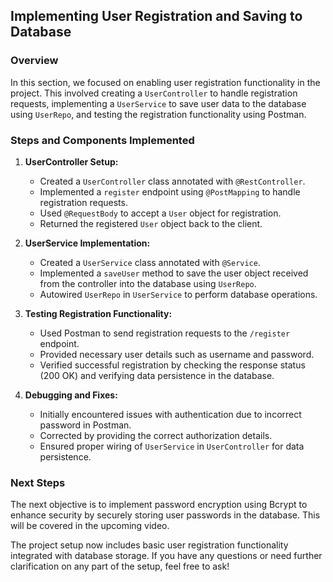 ## Implementing User Registration and Saving to Database

### Overview

In this section, we focused on enabling user registration functionality in the project. This involved creating a `UserController` to handle registration requests, implementing a `UserService` to save user data to the database using `UserRepo`, and testing the registration functionality using Postman.

### Steps and Components Implemented

1. **UserController Setup:**

   - Created a `UserController` class annotated with `@RestController`.
   - Implemented a `register` endpoint using `@PostMapping` to handle registration requests.
   - Used `@RequestBody` to accept a `User` object for registration.
   - Returned the registered `User` object back to the client.

2. **UserService Implementation:**

   - Created a `UserService` class annotated with `@Service`.
   - Implemented a `saveUser` method to save the user object received from the controller into the database using `UserRepo`.
   - Autowired `UserRepo` in `UserService` to perform database operations.

3. **Testing Registration Functionality:**

   - Used Postman to send registration requests to the `/register` endpoint.
   - Provided necessary user details such as username and password.
   - Verified successful registration by checking the response status (200 OK) and verifying data persistence in the database.

4. **Debugging and Fixes:**
   - Initially encountered issues with authentication due to incorrect password in Postman.
   - Corrected by providing the correct authorization details.
   - Ensured proper wiring of `UserService` in `UserController` for data persistence.

### Next Steps

The next objective is to implement password encryption using Bcrypt to enhance security by securely storing user passwords in the database. This will be covered in the upcoming video.

The project setup now includes basic user registration functionality integrated with database storage. If you have any questions or need further clarification on any part of the setup, feel free to ask!
